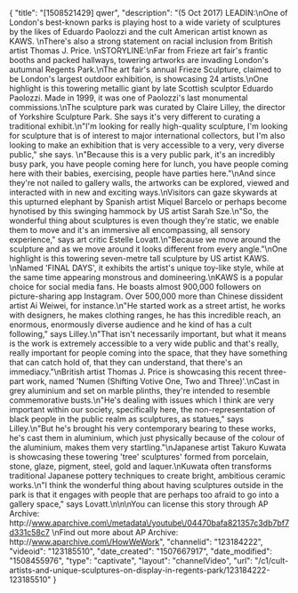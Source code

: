 {
    "title": "[1508521429] qwer",
    "description": "(5 Oct 2017) LEADIN:\nOne of London's best-known parks is playing host to a wide variety of sculptures by the likes of Eduardo Paolozzi and the cult American artist known as KAWS. \nThere's also a strong statement on racial inclusion from British artist Thomas J. Price. \nSTORYLINE:\nFar from Frieze art fair's frantic booths and packed hallways, towering artworks are invading London's autumnal Regents Park.\nThe art fair's annual Frieze Sculpture, claimed to be London's largest outdoor exhibition, is showcasing 24 artists.\nOne highlight is this towering metallic giant by late Scottish sculptor Eduardo Paolozzi. Made in 1999, it was one of Paolozzi's last monumental commissions.\nThe sculpture park was curated by Claire Lilley, the director of Yorkshire Sculpture Park. She says it's very different to curating a traditional exhibit.\n\"I'm looking for really high-quality sculpture, I'm looking for sculpture that is of interest to major international collectors, but I'm also looking to make an exhibition that is very accessible to a very, very diverse public,\" she says. \n\"Because this is a very public park, it's an incredibly busy park, you have people coming here for lunch, you have people coming here with their babies, exercising, people have parties here.\"\nAnd since they're not nailed to gallery walls, the artworks can be explored, viewed and interacted with in new and exciting ways.\nVisitors can gaze skywards at this upturned elephant by Spanish artist Miquel Barcelo or perhaps become hynotised by this swinging hammock by US artist Sarah Sze.\n\"So, the wonderful thing about sculptures is even though they're static, we enable them to move and it's an immersive all encompassing, all sensory experience,\" says art critic Estelle Lovatt.\n\"Because we move around the sculpture and as we move around it looks different from every angle.\"\nOne highlight is this towering seven-metre tall sculpture by US artist KAWS. \nNamed 'FINAL DAYS', it exhibits the artist's unique toy-like style, while at the same time appearing monstrous and domineering.\nKAWS is a popular choice for social media fans. He boasts almost 900,000 followers on picture-sharing app Instagram. Over 500,000 more than Chinese dissident artist Ai Weiwei, for instance.\n\"He started work as a street artist, he works with designers, he makes clothing ranges, he has this incredible reach, an enormous, enormously diverse audience and he kind of has a cult following,\" says Lilley.\n\"That isn't necessarily important, but what it means is the work is extremely accessible to a very wide public and that's really, really important for people coming into the space, that they have something that can catch hold of, that they can understand, that there's an immediacy.\"\nBritish artist Thomas J. Price is showcasing this recent three-part work, named 'Numen (Shifting Votive One, Two and Three)'.\nCast in grey aluminium and set on marble plinths, they're intended to resemble commemorative busts.\n\"He's dealing with issues which I think are very important within our society, specifically here, the non-representation of black people in the public realm as sculptures, as statues,\" says Lilley.\n\"But he's brought his very contemporary bearing to these works, he's cast them in aluminium, which just physically because of the colour of the aluminium, makes them very startling.\"\nJapanese artist Takuro Kuwata is showcasing these towering 'tree' sculptures' formed from porcelain, stone, glaze, pigment, steel, gold and laquer.\nKuwata often transforms traditional Japanese pottery techniques to create bright, ambitious ceramic works.\n\"I think the wonderful thing about having sculptures outside in the park is that it engages with people that are perhaps too afraid to go into a gallery space,\" says Lovatt.\n\n\nYou can license this story through AP Archive: http:\/\/www.aparchive.com\/metadata\/youtube\/04470bafa821357c3db7bf7d331c58c7 \nFind out more about AP Archive: http:\/\/www.aparchive.com\/HowWeWork",
    "channelid": "123184222",
    "videoid": "123185510",
    "date_created": "1507667917",
    "date_modified": "1508455976",
    "type": "captivate",
    "layout": "channelVideo",
    "url": "\/c1\/cult-artists-and-unique-sculptures-on-display-in-regents-park\/123184222-123185510"
}